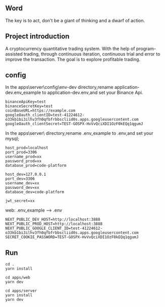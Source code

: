 ## Word
The key is to act, don't be a giant of thinking and a dwarf of action.

## Project introduction
A cryptocurrency quantitative trading system.
With the help of program-assisted trading, through continuous iteration, continuous trial and error to improve the transaction.
The goal is to explore profitable trading.

## config
In the apps\server\config\env-dev directory,rename application-dev.env_example to application-dev.env,and set your 
Binance Api.
```
binanceApiKey=test
binanceSecretKey=test
coinBaseURL=https://example.com
googleOauth_clientID=test-41224612-o33kb1bi3ilhv3fh0qfbfrbbscliid0s.apps.googleusercontent.com
googleOauth_clientSecret=TEST-GOSPX-HvVvQciXDI1OzF0kEQq1qgumJ
```

In the apps\server\ directory,rename .env_example to .env,and set your mysql;
```
host_prod=localhost
port_prod=3306
username_prod=xx
password_prod=xx
database_prod=code-platform

host_dev=127.0.0.1
port_dev=3306
username_dev=xx
password_dev=xx
database_dev=code-platform

jwt_secret=xx
```

web: .env_example --> .env
```
NEXT_PUBLIC_DEV_HOST=http://localhost:3888
NEXT_PUBLIC_PROD_HOST=http://localhost:3888
NEXT_PUBLIC_GOOGLE_CLIENT_ID=test-41224612-o33kb1bi3ilhv3fh0qfbfrbbscliid0s.apps.googleusercontent.com
SECRET_COOKIE_PASSWORD=TEST-GOSPX-HvVvQciXDI1OzF0kEQq1qgumJ
```


## Run
```
cd .
yarn install

cd apps/web
yarn dev

cd apps/server
yarn install
yarn dev
```